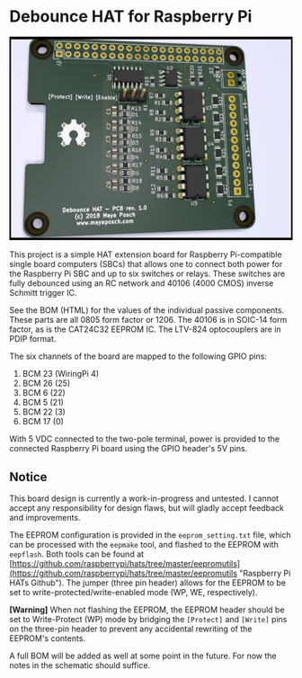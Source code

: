 # Debounce HAT for Raspberry Pi #

![Debounce HAT](debounce_shield.jpg)

This project is a simple HAT extension board for Raspberry Pi-compatible single board computers (SBCs) that allows one to connect both power for the Raspberry Pi SBC and up to six switches or relays. These switches are fully debounced using an RC network and 40106 (4000 CMOS) inverse Schmitt trigger IC. 

See the BOM (HTML) for the values of the individual passive components. These parts are all 0805 form factor or 1206. The 40106 is in SOIC-14 form factor, as is the CAT24C32 EEPROM IC. The LTV-824 optocouplers are in PDIP format.

The six channels of the board are mapped to the following GPIO pins:

  1. BCM 23 (WiringPi 4)
  2. BCM 26 (25)
  3. BCM 6 (22)
  4. BCM 5 (21)
  5. BCM 22 (3)
  6. BCM 17 (0)


With 5 VDC connected to the two-pole terminal, power is provided to the connected Raspberry Pi board using the GPIO header's 5V pins.


## Notice ##

This board design is currently a work-in-progress and untested. I cannot accept any responsibility for design flaws, but will gladly accept feedback and improvements.

The EEPROM configuration is provided in the `eeprom_setting.txt` file, which can be processed with the `eepmake` tool, and flashed to the EEPROM with `eepflash`. Both tools can be found at [https://github.com/raspberrypi/hats/tree/master/eepromutils](https://github.com/raspberrypi/hats/tree/master/eepromutils "Raspberry Pi HATs Github"). The jumper (three pin header) allows for the EEPROM to be set to write-protected/write-enabled mode (WP, WE, respectively).

**[Warning]** When not flashing the EEPROM, the EEPROM header should be set to Write-Protect (WP) mode by bridging the `[Protect]` and `[Write]` pins on the three-pin header to prevent any accidental rewriting of the EEPROM's contents.

A full BOM will be added as well at some point in the future. For now the notes in the schematic should suffice.